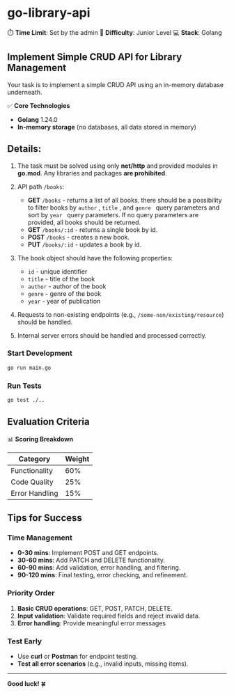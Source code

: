 # go-library-api

⏱️ **Time Limit**: Set by the admin
🚀 **Difficulty**: Junior Level
💻 **Stack**: Golang

## Implement Simple CRUD API for Library Management

Your task is to implement a simple CRUD API using an in-memory database underneath.

✅ **Core Technologies**

- **Golang** 1.24.0
- **In-memory storage** (no databases, all data stored in memory)

## Details:

1.  The task must be solved using only **net/http** and provided modules in **go.mod**. Any libraries and packages **are prohibited**.
2.  API path `/books`:

    - **GET** `/books` - returns a list of all books. there should be a possibility to filter books by `author` , `title` , and `genre ` query parameters and sort by `year ` query parameters. If no query parameters are provided, all books should be returned.
    - **GET** `/books/:id` - returns a single book by id.
    - **POST** `/books` - creates a new book.
    - **PUT** `/books/:id` - updates a book by id.

3.  The book object should have the following properties:

    - `id` - unique identifier
    - `title` - title of the book
    - `author` - author of the book
    - `genre` - genre of the book
    - `year` - year of publication

4.  Requests to non-existing endpoints (e.g., `/some-non/existing/resource`) should be handled.
5.  Internal server errors should be handled and processed correctly.

### Start Development

```bash
go run main.go
```

### Run Tests

```bash
go test ./..
```

## Evaluation Criteria

📊 **Scoring Breakdown**

| Category       | Weight |
| -------------- | ------ |
| Functionality  | 60%    |
| Code Quality   | 25%    |
| Error Handling | 15%    |

## Tips for Success

### Time Management

- **0-30 mins**: Implement POST and GET endpoints.
- **30-60 mins**: Add PATCH and DELETE functionality.
- **60-90 mins**: Add validation, error handling, and filtering.
- **90-120 mins**: Final testing, error checking, and refinement.

### Priority Order

1. **Basic CRUD operations**: GET, POST, PATCH, DELETE.
2. **Input validation**: Validate required fields and reject invalid data.
3. **Error handling**: Provide meaningful error messages

### Test Early

- Use **curl** or **Postman** for endpoint testing.
- **Test all error scenarios** (e.g., invalid inputs, missing items).

---

**Good luck!** 🍀


